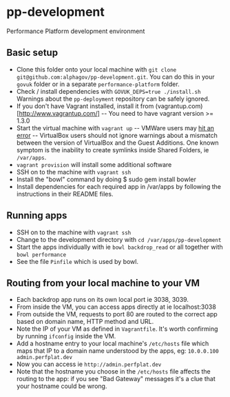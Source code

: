 # pp-development

Performance Platform development environment

## Basic setup

- Clone this folder onto your local machine with `git clone git@github.com:alphagov/pp-development.git`. You can do this in your `govuk` folder or in a separate `performance-platform` folder.
- Check / install dependencies with `GOVUK_DEPS=true ./install.sh` Warnings
  about the ``pp-deployment`` repository can be safely ignored.
- If you don't have Vagrant installed, install it from (vagrantup.com)[http://www.vagrantup.com/]
-- You need to have vagrant version >= 1.3.0
- Start the virtual machine with `vagrant up`
-- VMWare users may [hit an error](http://superuser.com/questions/511679/getting-an-error-trying-to-set-up-shared-folders-on-an-ubuntu-instance-of-vmware)
-- VirtualBox users should not ignore warnings about a mismatch between
   the version of VirtualBox and the Guest Additions. One known symptom is the
   inability to create symlinks inside Shared Folders, ie ``/var/apps``.
- `vagrant provision` will install some additional software
- SSH on to the machine with `vagrant ssh`
- Install the "bowl" command by doing $ sudo gem install bowler
- Install dependencies for each required app in /var/apps by following the
  instructions in their README files.

## Running apps

- SSH on to the machine with `vagrant ssh`
- Change to the development directory with `cd /var/apps/pp-development`
- Start the apps individually with ie `bowl backdrop_read` or all together with
  `bowl performance`
- See the file ``Pinfile`` which is used by bowl.

## Routing from your local machine to your VM

- Each backdrop app runs on its own local port ie 3038, 3039.
- From inside the VM, you can access apps directly at ie localhost:3038
- From outside the VM, requests to port 80 are routed to the correct app based
  on domain name, HTTP method and URL.
- Note the IP of your VM as defined in ``Vagrantfile``. It's worth confirming
  by running ``ifconfig`` inside the VM.
- Add a hostname entry to your local machine's ``/etc/hosts`` file which maps
  that IP to a domain name understood by the apps, eg:
  ``10.0.0.100    admin.perfplat.dev``
- Now you can access ie ``http://admin.perfplat.dev``
- Note that the hostname you choose in the ``/etc/hosts`` file affects the
  routing to the app: if you see "Bad Gateway" messages it's a clue that
  your hostname could be wrong.

